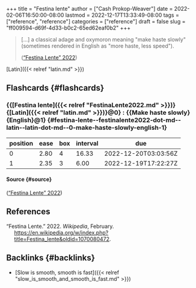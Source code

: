 +++
title = "Festina lente"
author = ["Cash Prokop-Weaver"]
date = 2022-02-06T16:50:00-08:00
lastmod = 2022-12-17T13:33:49-08:00
tags = ["reference", "reference"]
categories = ["reference"]
draft = false
slug = "ff009594-d69f-4d33-b0c2-65ed62eaf0b2"
+++

> [...] a classical adage and oxymoron meaning "make haste slowly" (sometimes rendered in English as "more haste, less speed").
>
> (<a href="#citeproc_bib_item_1">“Festina Lente” 2022</a>)

[Latin]({{< relref "latin.md" >}})


## Flashcards {#flashcards}


### {{[Festina lente]({{< relref "FestinaLente2022.md" >}})}{[Latin]({{< relref "latin.md" >}})}@0} : {{Make haste slowly}{English}@1} {#festina-lente--festinalente2022-dot-md--latin--latin-dot-md--0-make-haste-slowly-english-1}

| position | ease | box | interval | due                  |
|----------|------|-----|----------|----------------------|
| 0        | 2.80 | 4   | 16.33    | 2022-12-20T03:03:56Z |
| 1        | 2.35 | 3   | 6.00     | 2022-12-19T17:22:27Z |


#### Source {#source}

(<a href="#citeproc_bib_item_1">“Festina Lente” 2022</a>)

## References

<style>.csl-entry{text-indent: -1.5em; margin-left: 1.5em;}</style><div class="csl-bib-body">
  <div class="csl-entry"><a id="citeproc_bib_item_1"></a>“Festina Lente.” 2022. <i>Wikipedia</i>, February. <a href="https://en.wikipedia.org/w/index.php?title=Festina_lente&oldid=1070080472">https://en.wikipedia.org/w/index.php?title=Festina_lente&#38;oldid=1070080472</a>.</div>
</div>


## Backlinks {#backlinks}

-   [Slow is smooth, smooth is fast]({{< relref "slow_is_smooth_and_smooth_is_fast.md" >}})
